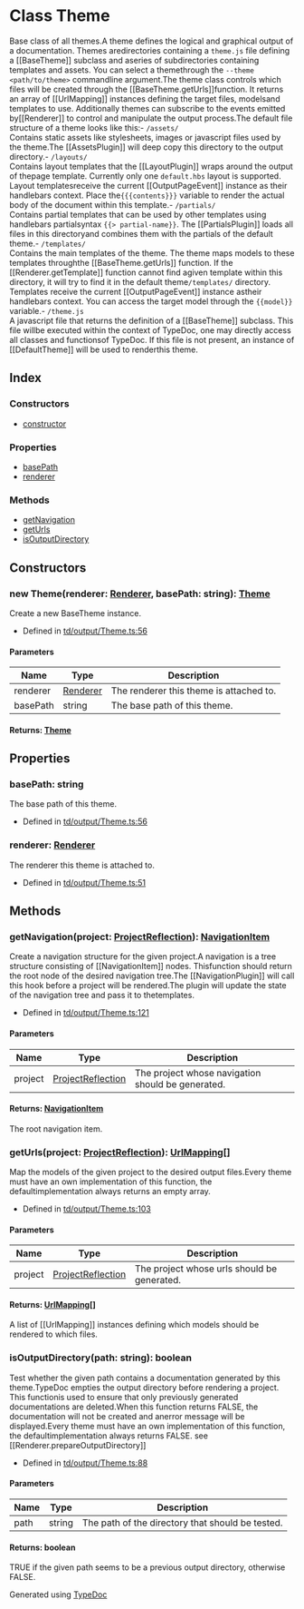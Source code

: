 # Class Theme
Base class of all themes.A theme defines the logical and graphical output of a documentation. Themes aredirectories containing a ```theme.js``` file defining a [[BaseTheme]] subclass and aseries of subdirectories containing templates and assets. You can select a themethrough the ```--theme <path/to/theme>``` commandline argument.The theme class controls which files will be created through the [[BaseTheme.getUrls]]function. It returns an array of [[UrlMapping]] instances defining the target files, modelsand templates to use. Additionally themes can subscribe to the events emitted by[[Renderer]] to control and manipulate the output process.The default file structure of a theme looks like this:- ```/assets/```<br>Contains static assets like stylesheets, images or javascript files used by the theme.The [[AssetsPlugin]] will deep copy this directory to the output directory.- ```/layouts/```<br>Contains layout templates that the [[LayoutPlugin]] wraps around the output of thepage template. Currently only one ```default.hbs``` layout is supported. Layout templatesreceive the current [[OutputPageEvent]] instance as their handlebars context. Place the```{{{contents}}}``` variable to render the actual body of the document within this template.- ```/partials/```<br>Contains partial templates that can be used by other templates using handlebars partialsyntax ```{{> partial-name}}```. The [[PartialsPlugin]] loads all files in this directoryand combines them with the partials of the default theme.- ```/templates/```<br>Contains the main templates of the theme. The theme maps models to these templates throughthe [[BaseTheme.getUrls]] function. If the [[Renderer.getTemplate]] function cannot find agiven template within this directory, it will try to find it in the default theme```/templates/``` directory. Templates receive the current [[OutputPageEvent]] instance astheir handlebars context. You can access the target model through the ```{{model}}``` variable.- ```/theme.js```<br>A javascript file that returns the definition of a [[BaseTheme]] subclass. This file willbe executed within the context of TypeDoc, one may directly access all classes and functionsof TypeDoc. If this file is not present, an instance of [[DefaultTheme]] will be used to renderthis theme.

## Index

### Constructors
* [constructor](td.output.theme.md#constructor)

### Properties
* [basePath](td.output.theme.md#basepath)
* [renderer](td.output.theme.md#renderer)

### Methods
* [getNavigation](td.output.theme.md#getnavigation)
* [getUrls](td.output.theme.md#geturls)
* [isOutputDirectory](td.output.theme.md#isoutputdirectory)

## Constructors

### new Theme(renderer: [Renderer](td.output.renderer.md), basePath: string): [Theme](td.output.theme.md)
Create a new BaseTheme instance.  
* Defined in [td/output/Theme.ts:56](https://github.com/kimamula/typedoc/blob/HEAD/src/td/output/Theme.ts#L56)


#### Parameters

| Name | Type | Description |
| ---- | ---- | ---- |
| renderer | [Renderer](td.output.renderer.md)| The renderer this theme is attached to. |
| basePath | string| The base path of this theme. |

#### Returns: [Theme](td.output.theme.md)

## Properties

### basePath: string
The base path of this theme.
* Defined in [td/output/Theme.ts:56](https://github.com/kimamula/typedoc/blob/HEAD/src/td/output/Theme.ts#L56)


### renderer: [Renderer](td.output.renderer.md)
The renderer this theme is attached to.
* Defined in [td/output/Theme.ts:51](https://github.com/kimamula/typedoc/blob/HEAD/src/td/output/Theme.ts#L51)


## Methods

### getNavigation(project: [ProjectReflection](td.models.projectreflection.md)): [NavigationItem](td.output.navigationitem.md)
Create a navigation structure for the given project.A navigation is a tree structure consisting of [[NavigationItem]] nodes. Thisfunction should return the root node of the desired navigation tree.The [[NavigationPlugin]] will call this hook before a project will be rendered.The plugin will update the state of the navigation tree and pass it to thetemplates.  
* Defined in [td/output/Theme.ts:121](https://github.com/kimamula/typedoc/blob/HEAD/src/td/output/Theme.ts#L121)


#### Parameters

| Name | Type | Description |
| ---- | ---- | ---- |
| project | [ProjectReflection](td.models.projectreflection.md)| The project whose navigation should be generated. |

#### Returns: [NavigationItem](td.output.navigationitem.md)
The root navigation item.


### getUrls(project: [ProjectReflection](td.models.projectreflection.md)): [UrlMapping](td.output.urlmapping.md)[]
Map the models of the given project to the desired output files.Every theme must have an own implementation of this function, the defaultimplementation always returns an empty array.  
* Defined in [td/output/Theme.ts:103](https://github.com/kimamula/typedoc/blob/HEAD/src/td/output/Theme.ts#L103)


#### Parameters

| Name | Type | Description |
| ---- | ---- | ---- |
| project | [ProjectReflection](td.models.projectreflection.md)| The project whose urls should be generated. |

#### Returns: [UrlMapping](td.output.urlmapping.md)[]
A list of [[UrlMapping]] instances defining which models
                should be rendered to which files.


### isOutputDirectory(path: string): boolean
Test whether the given path contains a documentation generated by this theme.TypeDoc empties the output directory before rendering a project. This functionis used to ensure that only previously generated documentations are deleted.When this function returns FALSE, the documentation will not be created and anerror message will be displayed.Every theme must have an own implementation of this function, the defaultimplementation always returns FALSE. see [[Renderer.prepareOutputDirectory]]
  
* Defined in [td/output/Theme.ts:88](https://github.com/kimamula/typedoc/blob/HEAD/src/td/output/Theme.ts#L88)


#### Parameters

| Name | Type | Description |
| ---- | ---- | ---- |
| path | string| The path of the directory that should be tested. |

#### Returns: boolean
TRUE if the given path seems to be a previous output directory,
             otherwise FALSE.



Generated using [TypeDoc](http://typedoc.io)
